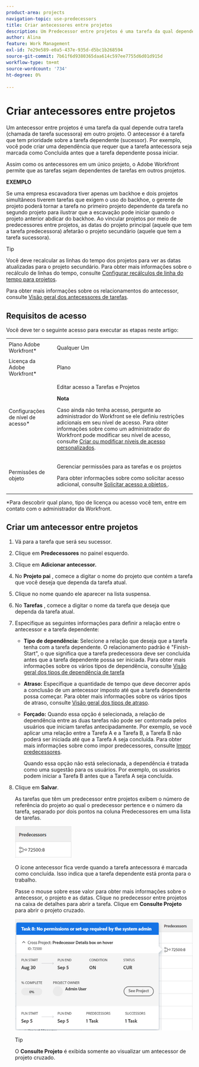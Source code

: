 ```yaml
---
product-area: projects
navigation-topic: use-predecessors
title: Criar antecessores entre projetos
description: Um Predecessor entre projetos é uma tarefa da qual depende outra tarefa (chamada de tarefa sucessora) em outro projeto. O antecessor é a tarefa que tem prioridade sobre a tarefa dependente (sucessor). Por exemplo, você pode criar uma dependência que requer que a tarefa antecessora seja marcada como Concluída antes que a tarefa dependente possa iniciar.
author: Alina
feature: Work Management
exl-id: 7e29e589-e0a5-437e-935d-d5bc1b268594
source-git-commit: 7b61f6d9380365daa614c597ee7755d6d01d915d
workflow-type: tm+mt
source-wordcount: '734'
ht-degree: 0%

---
```


# Criar antecessores entre projetos

Um antecessor entre projetos é uma tarefa da qual depende outra tarefa (chamada de tarefa sucessora) em outro projeto. O antecessor é a tarefa que tem prioridade sobre a tarefa dependente (sucessor). Por exemplo, você pode criar uma dependência que requer que a tarefa antecessora seja marcada como Concluída antes que a tarefa dependente possa iniciar.

Assim como os antecessores em um único projeto, o Adobe Workfront permite que as tarefas sejam dependentes de tarefas em outros projetos.

**EXEMPLO**

Se uma empresa escavadora tiver apenas um backhoe e dois projetos simultâneos tiverem tarefas que exigem o uso do backhoe, o gerente de projeto poderá tornar a tarefa no primeiro projeto dependente da tarefa no segundo projeto para ilustrar que a escavação pode iniciar quando o projeto anterior abdicar do backhoe.
Ao vincular projetos por meio de predecessores entre projetos, as datas do projeto principal (aquele que tem a tarefa predecessora) afetarão o projeto secundário (aquele que tem a tarefa sucessora).

>[!TIP]
>
>Você deve recalcular as linhas do tempo dos projetos para ver as datas atualizadas para o projeto secundário. Para obter mais informações sobre o recálculo de linhas do tempo, consulte [Configurar recálculos de linha do tempo para projetos](../../../administration-and-setup/set-up-workfront/configure-system-defaults/configure-timeline-recalculations-projects.md).

Para obter mais informações sobre os relacionamentos do antecessor, consulte [Visão geral dos antecessores de tarefas](../../../manage-work/tasks/use-prdcssrs/predecessors-overview.md).

## Requisitos de acesso

<!--drafted - replace table for P&P:

<table style="table-layout:auto"> 
 <col> 
 <col> 
 <tbody> 
  <tr> 
   <td role="rowheader">Adobe Workfront plan*</td> 
   <td> <p>Any</p> </td> 
  </tr> 
  <tr> 
   <td role="rowheader">Adobe Workfront license*</td> 
   <td> <p>Current license: Standard </p> 
   Or
   <p>Legacy license: Plan </p>
   </td> 
  </tr> 
  <tr> 
   <td role="rowheader">Access level configurations*</td> 
   <td> <p>Edit access to Tasks and Projects</p> <p><b>NOTE</b>
   
   If you still don't have access, ask your Workfront administrator if they set additional restrictions in your access level. For information on how a Workfront administrator can modify your access level, see <a href="../../../administration-and-setup/add-users/configure-and-grant-access/create-modify-access-levels.md" class="MCXref xref">Create or modify custom access levels</a>.</p> </td> 
  </tr> 
  <tr> 
   <td role="rowheader">Object permissions</td> 
   <td> <p>Manage permissions to the tasks and the projects</p> <p>For information on requesting additional access, see <a href="../../../workfront-basics/grant-and-request-access-to-objects/request-access.md" class="MCXref xref">Request access to objects </a>.</p> </td> 
  </tr> 
 </tbody> 
</table>
-->

Você deve ter o seguinte acesso para executar as etapas neste artigo:

<table style="table-layout:auto"> 
 <col> 
 <col> 
 <tbody> 
  <tr> 
   <td role="rowheader">Plano Adobe Workfront*</td> 
   <td> <p>Qualquer Um</p> </td> 
  </tr> 
  <tr> 
   <td role="rowheader">Licença da Adobe Workfront*</td> 
   <td> <p>Plano </p> </td> 
  </tr> 
  <tr> 
   <td role="rowheader">Configurações de nível de acesso*</td> 
   <td> <p>Editar acesso a Tarefas e Projetos</p> <p><b>Nota</b>

Caso ainda não tenha acesso, pergunte ao administrador do Workfront se ele definiu restrições adicionais em seu nível de acesso. Para obter informações sobre como um administrador do Workfront pode modificar seu nível de acesso, consulte <a href="../../../administration-and-setup/add-users/configure-and-grant-access/create-modify-access-levels.md" class="MCXref xref">Criar ou modificar níveis de acesso personalizados</a>.</p> </td>
</tr> 
  <tr> 
   <td role="rowheader">Permissões de objeto</td> 
   <td> <p>Gerenciar permissões para as tarefas e os projetos</p> <p>Para obter informações sobre como solicitar acesso adicional, consulte <a href="../../../workfront-basics/grant-and-request-access-to-objects/request-access.md" class="MCXref xref">Solicitar acesso a objetos </a>.</p> </td> 
  </tr> 
 </tbody> 
</table>

&#42;Para descobrir qual plano, tipo de licença ou acesso você tem, entre em contato com o administrador da Workfront.

## Criar um antecessor entre projetos

1. Vá para a tarefa que será seu sucessor.
1. Clique em **Predecessores** no painel esquerdo.
1. Clique em **Adicionar antecessor.**
1. No **Projeto pai** , comece a digitar o nome do projeto que contém a tarefa que você deseja que dependa da tarefa atual.
1. Clique no nome quando ele aparecer na lista suspensa.
1. No **Tarefas** , comece a digitar o nome da tarefa que deseja que dependa da tarefa atual.
1. Especifique as seguintes informações para definir a relação entre o antecessor e a tarefa dependente:

   * **Tipo de dependência:** Selecione a relação que deseja que a tarefa tenha com a tarefa dependente. O relacionamento padrão é &quot;Finish-Start&quot;, o que significa que a tarefa predecessora deve ser concluída antes que a tarefa dependente possa ser iniciada. Para obter mais informações sobre os vários tipos de dependência, consulte [Visão geral dos tipos de dependência de tarefa](../../../manage-work/tasks/use-prdcssrs/task-dependency-types.md)

   * **Atraso:** Especifique a quantidade de tempo que deve decorrer após a conclusão de um antecessor imposto até que a tarefa dependente possa começar. Para obter mais informações sobre os vários tipos de atraso, consulte [Visão geral dos tipos de atraso](../../../manage-work/tasks/use-prdcssrs/lag-types.md).

   * **Forçado:** Quando essa opção é selecionada, a relação de dependência entre as duas tarefas não pode ser contornada pelos usuários que iniciam tarefas antecipadamente. Por exemplo, se você aplicar uma relação entre a Tarefa A e a Tarefa B, a Tarefa B não poderá ser iniciada até que a Tarefa A seja concluída. Para obter mais informações sobre como impor predecessores, consulte [Impor predecessores](../../../manage-work/tasks/use-prdcssrs/enforced-predecessors.md).

      Quando essa opção não está selecionada, a dependência é tratada como uma sugestão para os usuários. Por exemplo, os usuários podem iniciar a Tarefa B antes que a Tarefa A seja concluída.

1. Clique em **Salvar**.

   As tarefas que têm um predecessor entre projetos exibem o número de referência do projeto ao qual o predecessor pertence e o número da tarefa, separado por dois pontos na coluna Predecessores em uma lista de tarefas.

   ![Antecessor de vários projetos](assets/cross-project-predecessor-in-list-view.png)

   O ícone antecessor fica verde quando a tarefa antecessora é marcada como concluída. Isso indica que a tarefa dependente está pronta para o trabalho.

   Passe o mouse sobre esse valor para obter mais informações sobre o antecessor, o projeto e as datas. Clique no predecessor entre projetos na caixa de detalhes para abrir a tarefa. Clique em **Consulte Projeto** para abrir o projeto cruzado.

   ![Detalhes do antecessor entre projetos](assets/cross-project-predecessor-details.png)

   >[!TIP]
   >
   >   O **Consulte Projeto** é exibida somente ao visualizar um antecessor de projeto cruzado.

